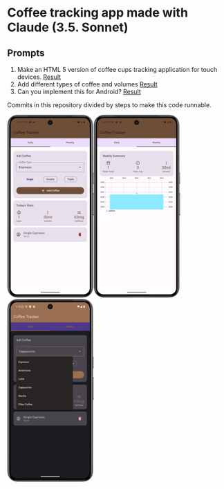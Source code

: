 # Coffee tracking app made with Claude (3.5. Sonnet)

## Prompts
1. Make an HTML 5 version of coffee cups tracking application for touch devices.
[Result](https://claude.site/artifacts/42217684-01d6-4129-9a21-73f3f3ba7614)
2. Add different types of coffee and volumes
[Result](https://claude.site/artifacts/3d7525d8-2a3d-4c8f-b0c7-9faaf3847613)
3. Can you implement this for Android?
[Result](https://gist.github.com/phansier/8455ebdca86ed7c8a75c1865d3fff35c)

Commits in this repository divided by steps to make this code runnable.

<img src="images/app-1.png" width="200"/><img src="images/app-2.png" width="200"/><img src="images/app-dark.png" width="200"/>

